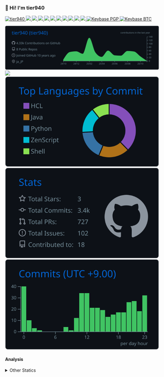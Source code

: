 ### 👋 Hi! I'm tier940

<p align="left"> 
  <a href="https://github.com/tier940/tier940/">
    <img src="https://komarev.com/ghpvc/?username=tier940" alt="tier940" />
  </a>
  <a href="http://twitter.com/tier940">
    <img height="20" src="https://img.shields.io/twitter/follow/tier940?label=Twitter&logo=twitter&style=flat" />
  </a>
  <a href="https://github.com/tier940">
    <img height="20" src="https://img.shields.io/github/followers/tier940?label=follow&logo=github&style=flat" />
  </a>
  <a href="https://www.reddit.com/user/tier940">
    <img height="20" src="https://img.shields.io/reddit/user-karma/combined/tier940?label=Reddit&logo=reddit&style=flat" />
  </a>
  <a href="https://stackoverflow.com/users/17317833/tier940">
    <img height="20" src="https://img.shields.io/stackexchange/stackoverflow/r/17317833?label=StackOverflow&logo=stack-overflow&style=flat" />
  </a>
  <a href="https://zenn.dev/tier940">
    <img height="20" src="https://zenn.badge.nikaera.com/s/tier940/likes" />
  </a>
  <a href="https://zenn.dev/tier940">
    <img height="20" src="https://zenn.badge.nikaera.com/s/tier940/followers" />
  </a>
  <a href="https://zenn.dev/tier940">
    <img height="20" src="https://zenn.badge.nikaera.com/s/tier940/articles" />
  </a>
  <a href="http://qiita.com/tier940">
    <img height="20" src="https://qiita-badge.apiapi.app/s/tier940/posts.svg" />
  </a>
  <a href="http://qiita.com/tier940">
    <img height="20" src="https://qiita-badge.apiapi.app/s/tier940/contributions.svg" />
  </a>
  <a href="https://github.com/tier940/tier940/">
    <img height="20" src="https://github.com/tier940/tier940/actions/workflows/main.yml/badge.svg" />
  </a>
  <a href="https://keybase.io/tier940">
    <img alt="Keybase PGP" src="https://img.shields.io/keybase/pgp/tier940">
  </a>
  <a href="https://keybase.io/tier940">
    <img alt="Keybase BTC" src="https://img.shields.io/keybase/btc/tier940">
  </a>
</p>

[![](https://raw.githubusercontent.com/tier940/tier940/main/profile-summary-card-output/github_dark/0-profile-details.svg)](https://github.com/vn7n24fzkq/github-profile-summary-cards)
[![](https://raw.githubusercontent.com/tier940/tier940/main/profile-summary-card-output/github_dark/1-repos-per-language.svg)](https://github.com/vn7n24fzkq/github-profile-summary-cards) [![](https://raw.githubusercontent.com/tier940/tier940/main/profile-summary-card-output/github_dark/2-most-commit-language.svg)](https://github.com/vn7n24fzkq/github-profile-summary-cards)
[![](https://raw.githubusercontent.com/tier940/tier940/main/profile-summary-card-output/github_dark/3-stats.svg)](https://github.com/vn7n24fzkq/github-profile-summary-cards) [![](https://raw.githubusercontent.com/tier940/tier940/main/profile-summary-card-output/github_dark/4-productive-time.svg)](https://github.com/vn7n24fzkq/github-profile-summary-cards)


#### Analysis
<!-- <img height="150" src="https://github.com/tier940/tier940/blob/master/images/stat.svg" alt="Alternative Text"/> -->

<details>
  <summary>Other Statics</summary>
  <!--START_SECTION:waka-->
![Code Time](http://img.shields.io/badge/Code%20Time-5%2C791%20hrs%2016%20mins-blue)

**🐱 My GitHub Data** 

> 📦 48.8 kB Used in GitHub's Storage 
 > 
> 💼 Opted to Hire
 > 
> 📜 12 Public Repositories 
 > 
> 🔑 7 Private Repositories 
 > 
**I'm an Early 🐤** 

```text
🌞 Morning                2609 commits        ████░░░░░░░░░░░░░░░░░░░░░   16.48 % 
🌆 Daytime                5704 commits        █████████░░░░░░░░░░░░░░░░   36.03 % 
🌃 Evening                5839 commits        █████████░░░░░░░░░░░░░░░░   36.88 % 
🌙 Night                  1680 commits        ███░░░░░░░░░░░░░░░░░░░░░░   10.61 % 
```
📅 **I'm Most Productive on Saturday** 

```text
Monday                   1753 commits        ███░░░░░░░░░░░░░░░░░░░░░░   11.07 % 
Tuesday                  2446 commits        ████░░░░░░░░░░░░░░░░░░░░░   15.45 % 
Wednesday                1900 commits        ███░░░░░░░░░░░░░░░░░░░░░░   12.00 % 
Thursday                 1607 commits        ███░░░░░░░░░░░░░░░░░░░░░░   10.15 % 
Friday                   2321 commits        ████░░░░░░░░░░░░░░░░░░░░░   14.66 % 
Saturday                 3011 commits        █████░░░░░░░░░░░░░░░░░░░░   19.02 % 
Sunday                   2794 commits        ████░░░░░░░░░░░░░░░░░░░░░   17.65 % 
```


📊 **This Week I Spent My Time On** 

```text
🕑︎ Time Zone: Asia/Tokyo

💬 Programming Languages: 
Other                    34 hrs 12 mins      ███████████████████░░░░░░   76.50 % 
Docker                   3 hrs 9 mins        ██░░░░░░░░░░░░░░░░░░░░░░░   07.07 % 
Markdown                 2 hrs 13 mins       █░░░░░░░░░░░░░░░░░░░░░░░░   04.97 % 
Java                     1 hr 51 mins        █░░░░░░░░░░░░░░░░░░░░░░░░   04.16 % 
YAML                     1 hr 26 mins        █░░░░░░░░░░░░░░░░░░░░░░░░   03.22 % 

🔥 Editors: 
Chrome                   36 hrs 34 mins      ████████████████████░░░░░   81.80 % 
VS Code                  5 hrs 45 mins       ███░░░░░░░░░░░░░░░░░░░░░░   12.88 % 
IntelliJ IDEA            2 hrs 22 mins       █░░░░░░░░░░░░░░░░░░░░░░░░   05.31 % 

💻 Operating System: 
Windows                  39 hrs 1 min        ██████████████████████░░░   87.27 % 
Linux                    5 hrs 41 mins       ███░░░░░░░░░░░░░░░░░░░░░░   12.73 % 
```

**I Mostly Code in Java** 

```text
Java                     13 repos            ████████████░░░░░░░░░░░░░   48.15 % 
HCL                      3 repos             ███░░░░░░░░░░░░░░░░░░░░░░   11.11 % 
ZenScript                3 repos             ███░░░░░░░░░░░░░░░░░░░░░░   11.11 % 
Shell                    2 repos             ██░░░░░░░░░░░░░░░░░░░░░░░   07.41 % 
Python                   1 repo              █░░░░░░░░░░░░░░░░░░░░░░░░   03.70 % 
```



**Timeline**

![Lines of Code chart](https://raw.githubusercontent.com/tier940/tier940/main/assets/bar_graph.png)


 Last Updated on 27/05/2025 00:08:39 UTC
<!--END_SECTION:waka-->
</details>
